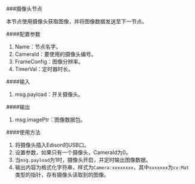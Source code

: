 ###摄像头节点

本节点使用摄像头获取图像，并将图像数据发送至下一节点。

####配置参数
1. Name：节点名字。
2. CameraId：要使用的摄像头编号。
3. FrameConfig：图像分辨率。
4. TimerVal：定时器时长。

####输入
1. msg.payload：开关摄像头。

####输出
1. msg.imagePtr：图像数据包。

####使用方法
1. 将摄像头插入Edison的USB口。
2. 设置参数，如果只有一个摄像头，CameraId为0。
3. 当`msg.payload`为1时，摄像头开启，并定时输出图像数据。
4. 输出内容为格式化字符串，样式为`Camera:xxxxxxxx`，其中`xxxxxxx`为`cv:Mat`类型的指针，存有摄像头读取到的图像。